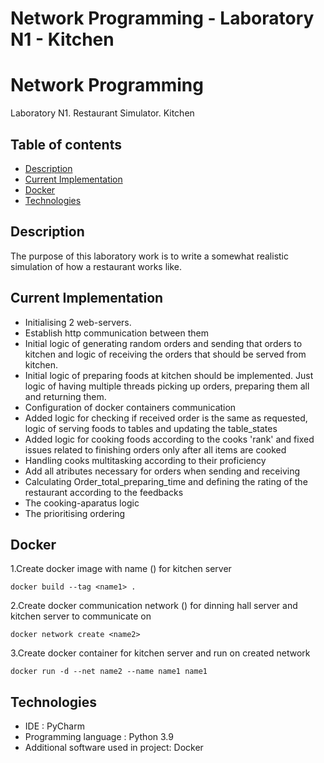 # Network Programming - Laboratory N1 - Kitchen

# Network Programming 
Laboratory N1. Restaurant Simulator. Kitchen

## Table of contents
* [Description](#description)
* [Current Implementation](#current-implementation) 
* [Docker](#docker)
* [Technologies](#technologies)

## Description

The purpose of this laboratory work is to write a somewhat realistic simulation of how a restaurant works like.

## Current Implementation

* Initialising 2 web-servers.
* Establish http communication between them
* Initial logic of generating random orders and sending that orders to kitchen and logic of receiving the orders that should be served from kitchen.
* Initial logic of preparing foods at kitchen should be implemented. Just logic of having multiple threads picking up orders, preparing them all and returning them.
* Configuration of docker containers communication
* Added logic for checking if received order is the same as requested, logic of serving foods to tables and updating the table_states
* Added logic for cooking foods according to the cooks 'rank' and fixed issues related to finishing orders only after all items are cooked
* Handling cooks multitasking according to their proficiency
* Add all atributes necessary for orders when sending and receiving
* Calculating Order_total_preparing_time and defining the rating of the restaurant according to the feedbacks
* The cooking-aparatus logic 
* The prioritising ordering

## Docker

1.Create docker image with name (<name1>) for kitchen server
~~~
docker build --tag <name1> .
~~~
2.Create docker communication network (<name2>) for dinning hall server and kitchen server to communicate on
~~~
docker network create <name2>
~~~
3.Create docker container for kitchen server and run on created network
~~~
docker run -d --net name2 --name name1 name1
~~~

## Technologies

* IDE : PyCharm
* Programming language : Python 3.9
* Additional software used in project: Docker